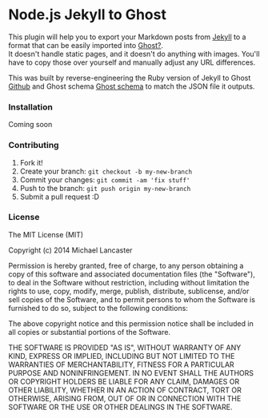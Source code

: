 Node.js Jekyll to Ghost
======================

This plugin will help you to export your Markdown posts from [Jekyll](http://jekyllrb.com) to a format that can be easily imported into [Ghost?](http://ghost.org). <br> 
It doesn't handle static pages, and it doesn't do anything with images. You'll have to copy those over yourself and manually adjust any URL differences.

This was built by reverse-engineering the Ruby version of Jekyll to Ghost [Github](https://github.com/redwallhp/Jekyll-to-Ghost/) and Ghost schema [Ghost schema](https://github.com/TryGhost/Ghost/blob/master/core/server/data/schema.js) to match the JSON file it outputs.


### Installation

Coming soon

### Contributing
 
1. Fork it!
2. Create your branch: `git checkout -b my-new-branch`
3. Commit your changes: `git commit -am 'fix stuff'`
4. Push to the branch: `git push origin my-new-branch`
5. Submit a pull request :D


### License

The MIT License (MIT)

Copyright (c) 2014 Michael Lancaster

Permission is hereby granted, free of charge, to any person obtaining a copy
of this software and associated documentation files (the "Software"), to deal
in the Software without restriction, including without limitation the rights
to use, copy, modify, merge, publish, distribute, sublicense, and/or sell
copies of the Software, and to permit persons to whom the Software is
furnished to do so, subject to the following conditions:

The above copyright notice and this permission notice shall be included in all
copies or substantial portions of the Software.

THE SOFTWARE IS PROVIDED "AS IS", WITHOUT WARRANTY OF ANY KIND, EXPRESS OR
IMPLIED, INCLUDING BUT NOT LIMITED TO THE WARRANTIES OF MERCHANTABILITY,
FITNESS FOR A PARTICULAR PURPOSE AND NONINFRINGEMENT. IN NO EVENT SHALL THE
AUTHORS OR COPYRIGHT HOLDERS BE LIABLE FOR ANY CLAIM, DAMAGES OR OTHER
LIABILITY, WHETHER IN AN ACTION OF CONTRACT, TORT OR OTHERWISE, ARISING FROM,
OUT OF OR IN CONNECTION WITH THE SOFTWARE OR THE USE OR OTHER DEALINGS IN THE
SOFTWARE.



